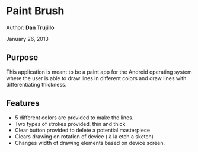 # Paint Brush
Author: **Dan Trujillo**

January 26, 2013

## Purpose

This application is meant to be a paint app for the Android operating system where the user is able to draw lines in different colors and draw lines with differentiating thickness.

## Features

* 5 different colors are provided to make the lines.
* Two types of strokes provided, thin and thick
* Clear button provided to delete a potential masterpiece
* Clears drawing on rotation of device ( à la etch a sketch)
* Changes width of drawing elements based on device screen.
